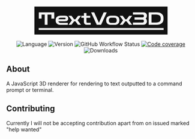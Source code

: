 <div align="center">
    <p>
        <img alt="Logo" src="./data/logo.png" />
    </p>
    <p>
        <img alt="Language" src="https://img.shields.io/badge/javascript-grey?style=for-the-badge&logo=javascript" />
        <img alt="Version" src="https://img.shields.io/npm/v/textvox3d.svg?style=for-the-badge&logo=npm" />
        <img alt="GitHub Workflow Status" src="https://img.shields.io/github/actions/workflow/status/JimmyBinoculars/TextVox3D/node.js.yml?style=for-the-badge&logo=github" />
         <a href="https://codecov.io/gh/JimmyBinoculars/TextVox3D" ><img src="https://img.shields.io/codecov/c/github/JimmyBinoculars/TextVox3D?style=for-the-badge" alt="Code coverage" /></a>
        <img alt="Downloads" src="https://img.shields.io/npm/dt/textvox3d.svg?style=for-the-badge&logo=npm" />
    </p>
</div>

## About
A JavaScript 3D renderer for rendering to text outputted to a command prompt or terminal.

## Contributing
Currently I will not be accepting contribution apart from on issued marked "help wanted"
